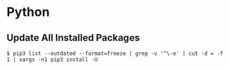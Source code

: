 # Python

## Update All Installed Packages

```shell
$ pip3 list --outdated --format=freeze | grep -v '^\-e' | cut -d = -f 1 | xargs -n1 pip3 install -U
```
